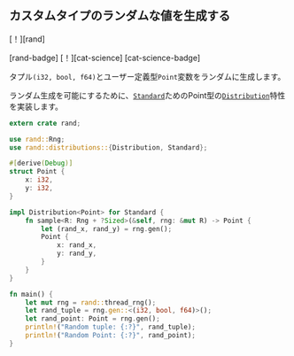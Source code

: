 ## <!--Generate random values of a custom type--> カスタムタイプのランダムな値を生成する

<!--[!][rand]-->
[！][rand]
<!--[rand-badge] [!][cat-science]-->
[rand-badge] [！][cat-science]
[cat-science-badge]
<!--Randomly generates a tuple `(i32, bool, f64)` and variable of user defined type `Point`.-->
タプル`(i32, bool, f64)`とユーザー定義型`Point`変数をランダムに生成します。
<!--Implements the [`Distribution`] trait on type Point for [`Standard`] in order to allow random generation.-->
ランダム生成を可能にするために、[`Standard`]ためのPoint型の[`Distribution`]特性を実装します。

```rust
extern crate rand;

use rand::Rng;
use rand::distributions::{Distribution, Standard};

#[derive(Debug)]
struct Point {
    x: i32,
    y: i32,
}

impl Distribution<Point> for Standard {
    fn sample<R: Rng + ?Sized>(&self, rng: &mut R) -> Point {
        let (rand_x, rand_y) = rng.gen();
        Point {
            x: rand_x,
            y: rand_y,
        }
    }
}

fn main() {
    let mut rng = rand::thread_rng();
    let rand_tuple = rng.gen::<(i32, bool, f64)>();
    let rand_point: Point = rng.gen();
    println!("Random tuple: {:?}", rand_tuple);
    println!("Random Point: {:?}", rand_point);
}
```

<!--[`Distribution`]: https://docs.rs/rand/*/rand/distributions/trait.Distribution.html
 [`Standard`]: https://docs.rs/rand/*/rand/distributions/struct.Standard.html
-->
[`Distribution`]: https://docs.rs/rand/*/rand/distributions/trait.Distribution.html
 [`Standard`]: https://docs.rs/rand/*/rand/distributions/struct.Standard.html

